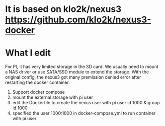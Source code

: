 # It is based on klo2k/nexus3 https://github.com/klo2k/nexus3-docker

# What I edit
For PI, it has very limited storage in the SD card. We usually need to mount a NAS driver or use SATA/SSD module to extend the storage.
With the original config, the nexus3 got many premission denied error after restarting the docker container.

1. Support docker compose
2. mount the external storage with pi user
3. edit the Dockerfile to create the nexus user with pi user id 1000 & group id 1000
4. specified the user 1000:1000 in docker-compose.yml to run container with pi user
